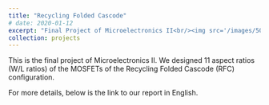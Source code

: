 ```yaml
---
title: "Recycling Folded Cascode"
# date: 2020-01-12
excerpt: "Final Project of Microelectronics II<br/><img src='/images/500x300.png'>"
collection: projects
---
```

<!-- Todo: revise the image. -->
This is the final project of Microelectronics II.
We designed 11 aspect ratios (W/L ratios) of the MOSFETs of the
Recycling Folded Cascode (RFC) configuration.

For more details, below is the link to our report in English.